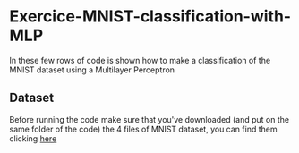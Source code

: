 # Exercice-MNIST-classification-with-MLP
In these few rows of code is shown how to make a classification of the MNIST dataset using a Multilayer Perceptron
## Dataset
Before running the code make sure that you've downloaded (and put on the same folder of the code) the 4 files of MNIST dataset, you can find them clicking [here](http://yann.lecun.com/exdb/mnist/)

